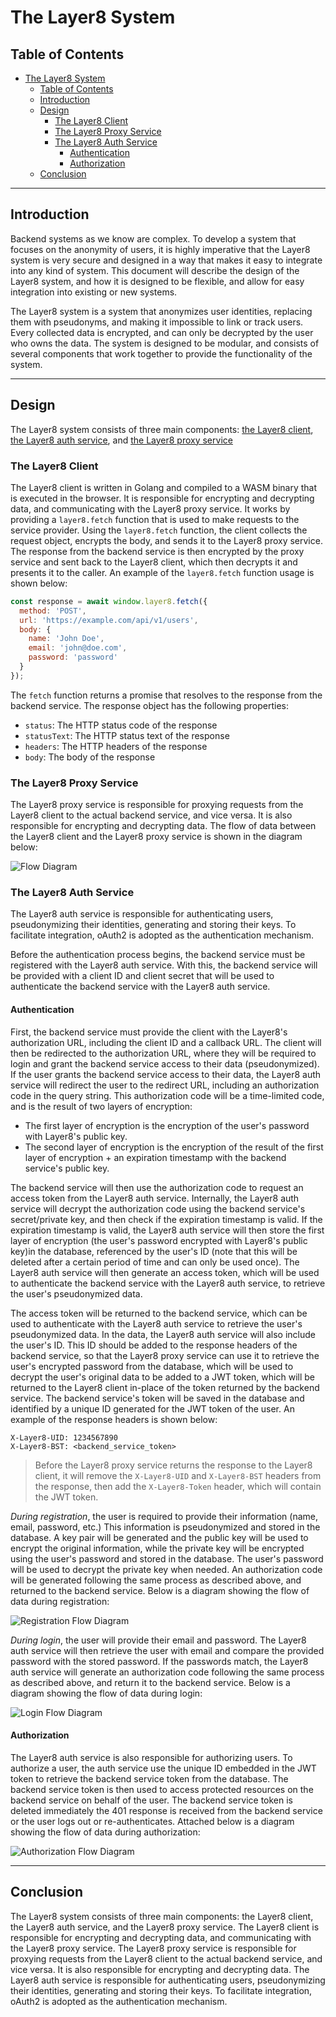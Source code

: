 # The Layer8 System

## Table of Contents
- [The Layer8 System](#the-layer8-system)
  - [Table of Contents](#table-of-contents)
  - [Introduction](#introduction)
  - [Design](#design)
    - [The Layer8 Client](#the-layer8-client)
    - [The Layer8 Proxy Service](#the-layer8-proxy-service)
    - [The Layer8 Auth Service](#the-layer8-auth-service)
      - [Authentication](#authentication)
      - [Authorization](#authorization)
  - [Conclusion](#conclusion)

---

## Introduction
Backend systems as we know are complex. To develop a system that focuses on the anonymity of users, it is highly imperative that the Layer8 system is very secure and designed in a way that makes it easy to integrate into any kind of system. This document will describe the design of the Layer8 system, and how it is designed to be flexible, and allow for easy integration into existing or new systems.

The Layer8 system is a system that anonymizes user identities, replacing them with pseudonyms, and making it impossible to link or track users. Every collected data is encrypted, and can only be decrypted by the user who owns the data. The system is designed to be modular, and consists of several components that work together to provide the functionality of the system.

---

## Design
The Layer8 system consists of three main components: [the Layer8 client](#the-layer8-client), [the Layer8 auth service](#the-layer8-auth-service), and [the Layer8 proxy service](#the-layer8-proxy-service)

### The Layer8 Client
The Layer8 client is written in Golang and compiled to a WASM binary that is executed in the browser. It is responsible for encrypting and decrypting data, and communicating with the Layer8 proxy service. It works by providing a `layer8.fetch` function that is used to make requests to the service provider. Using the `layer8.fetch` function, the client collects the request object, encrypts the body, and sends it to the Layer8 proxy service. The response from the backend service is then encrypted by the proxy service and sent back to the Layer8 client, which then decrypts it and presents it to the caller. An example of the `layer8.fetch` function usage is shown below:

```js
const response = await window.layer8.fetch({
  method: 'POST',
  url: 'https://example.com/api/v1/users',
  body: {
    name: 'John Doe',
    email: 'john@doe.com',
    password: 'password'
  }
});
```

The `fetch` function returns a promise that resolves to the response from the backend service. The response object has the following properties:

- `status`: The HTTP status code of the response
- `statusText`: The HTTP status text of the response
- `headers`: The HTTP headers of the response
- `body`: The body of the response

### The Layer8 Proxy Service
The Layer8 proxy service is responsible for proxying requests from the Layer8 client to the actual backend service, and vice versa. It is also responsible for encrypting and decrypting data. The flow of data between the Layer8 client and the Layer8 proxy service is shown in the diagram below:

![Flow Diagram](../assets/proxy_flow_diagram.jpg)

### The Layer8 Auth Service
The Layer8 auth service is responsible for authenticating users, pseudonymizing their identities, generating and storing their keys. To facilitate integration, oAuth2 is adopted as the authentication mechanism.

Before the authentication process begins, the backend service must be registered with the Layer8 auth service. With this, the backend service will be provided with a client ID and client secret that will be used to authenticate the backend service with the Layer8 auth service.

#### **Authentication**
First, the backend service must provide the client with the Layer8's authorization URL, including the client ID and a callback URL. The client will then be redirected to the authorization URL, where they will be required to login and grant the backend service access to their data (pseudonymized). If the user grants the backend service access to their data, the Layer8 auth service will redirect the user to the redirect URL, including an authorization code in the query string. This authorization code will be a time-limited code, and is the result of two layers of encryption:

- The first layer of encryption is the encryption of the user's password with Layer8's public key.
- The second layer of encryption is the encryption of the result of the first layer of encryption + an expiration timestamp with the backend service's public key.

The backend service will then use the authorization code to request an access token from the Layer8 auth service. Internally, the Layer8 auth service will decrypt the authorization code using the backend service's secret/private key, and then check if the expiration timestamp is valid. If the expiration timestamp is valid, the Layer8 auth service will then store the first layer of encryption (the user's password encrypted with Layer8's public key)in the database, referenced by the user's ID (note that this will be deleted after a certain period of time and can only be used once). The Layer8 auth service will then generate an access token, which will be used to authenticate the backend service with the Layer8 auth service, to retrieve the user's pseudonymized data. 

The access token will be returned to the backend service, which can be used to authenticate with the Layer8 auth service to retrieve the user's pseudonymized data. In the data, the Layer8 auth service will also include the user's ID. This ID should be added to the response headers of the backend service, so that the Layer8 proxy service can use it to retrieve the user's encrypted password from the database, which will be used to decrypt the user's original data to be added to a JWT token, which will be returned to the Layer8 client in-place of the token returned by the backend service. The backend service's token will be saved in the database and identified by a unique ID generated for the JWT token of the user. An example of the response headers is shown below:

```http
X-Layer8-UID: 1234567890
X-Layer8-BST: <backend_service_token>
```

> Before the Layer8 proxy service returns the response to the Layer8 client, it will remove the `X-Layer8-UID` and `X-Layer8-BST` headers from the response, then add the `X-Layer8-Token` header, which will contain the JWT token.

*During registration*, the user is required to provide their information (name, email, password, etc.) This information is pseudonymized and stored in the database. A key pair will be generated and the public key will be used to encrypt the original information, while the private key will be encrypted using the user's password and stored in the database. The user's password will be used to decrypt the private key when needed. An authorization code will be generated following the same process as described above, and returned to the backend service. Below is a diagram showing the flow of data during registration:

![Registration Flow Diagram](../assets/layer8_registration_flow.jpg)

*During login*, the user will provide their email and password. The Layer8 auth service will then retrieve the user with email and compare the provided password with the stored password. If the passwords match, the Layer8 auth service will generate an authorization code following the same process as described above, and return it to the backend service. Below is a diagram showing the flow of data during login:

![Login Flow Diagram](../assets/layer8_login_flow.jpg)

#### **Authorization**
The Layer8 auth service is also responsible for authorizing users. To authorize a user, the auth service use the unique ID embedded in the JWT token to retrieve the backend service token from the database. The backend service token is then used to access protected resources on the backend service on behalf of the user. The backend service token is deleted immediately the 401 response is received from the backend service or the user logs out or re-authenticates. Attached below is a diagram showing the flow of data during authorization:

![Authorization Flow Diagram](../assets/layer8_authorization_flow.jpg)

---

## Conclusion
The Layer8 system consists of three main components: the Layer8 client, the Layer8 auth service, and the Layer8 proxy service. The Layer8 client is responsible for encrypting and decrypting data, and communicating with the Layer8 proxy service. The Layer8 proxy service is responsible for proxying requests from the Layer8 client to the actual backend service, and vice versa. It is also responsible for encrypting and decrypting data. The Layer8 auth service is responsible for authenticating users, pseudonymizing their identities, generating and storing their keys. To facilitate integration, oAuth2 is adopted as the authentication mechanism.
